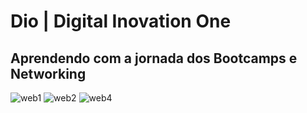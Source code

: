 # Dio | Digital Inovation One

## Aprendendo com a jornada dos Bootcamps e Networking

![web1](https://user-images.githubusercontent.com/69171325/151647852-ecb77047-2a64-431a-a6ab-45a9aac8e6ef.png)
![web2](https://user-images.githubusercontent.com/69171325/151647850-a3223767-7ed7-47a8-8655-3b4f706a6d96.png)
![web4](https://user-images.githubusercontent.com/69171325/151647851-07bd1093-9d0e-4a63-9b8f-317d80dd36e9.png)
